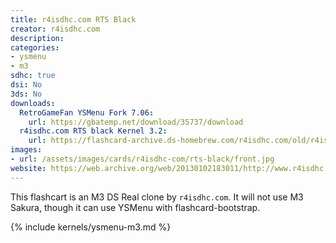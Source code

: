 ```yaml
---
title: r4isdhc.com RTS Black
creator: r4isdhc.com
description:
categories:
- ysmenu
- m3
sdhc: true
dsi: No
3ds: No
downloads:
  RetroGameFan YSMenu Fork 7.06:
    url: https://gbatemp.net/download/35737/download
  r4isdhc.com RTS black Kernel 3.2:
    url: https://flashcard-archive.ds-homebrew.com/r4isdhc.com/old/r4isdhc.com_RTS_black_Kernel_3.2.zip
images:
- url: /assets/images/cards/r4isdhc-com/rts-black/front.jpg
website: https://web.archive.org/web/20130102183011/http://www.r4isdhc.com/
---
```


This flashcart is an M3 DS Real clone by `r4isdhc.com`. It will not use M3 Sakura, though it can use YSMenu with flashcard-bootstrap.

{% include kernels/ysmenu-m3.md %}
